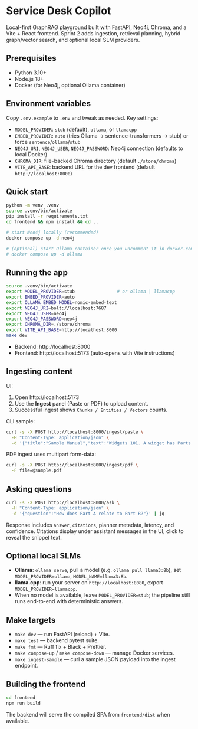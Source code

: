 # Service Desk Copilot

Local-first GraphRAG playground built with FastAPI, Neo4j, Chroma, and a Vite + React frontend. Sprint 2 adds ingestion, retrieval planning, hybrid graph/vector search, and optional local SLM providers.

## Prerequisites
- Python 3.10+
- Node.js 18+
- Docker (for Neo4j, optional Ollama container)

## Environment variables
Copy `.env.example` to `.env` and tweak as needed. Key settings:

- `MODEL_PROVIDER`: `stub` (default), `ollama`, or `llamacpp`
- `EMBED_PROVIDER`: `auto` (tries Ollama → sentence-transformers → stub) or force `sentence`/`ollama`/`stub`
- `NEO4J_URI`, `NEO4J_USER`, `NEO4J_PASSWORD`: Neo4j connection (defaults to local Docker)
- `CHROMA_DIR`: file-backed Chroma directory (default `./store/chroma`)
- `VITE_API_BASE`: backend URL for the dev frontend (default `http://localhost:8000`)

## Quick start
```bash
python -m venv .venv
source .venv/bin/activate
pip install -r requirements.txt
cd frontend && npm install && cd ..

# start Neo4j locally (recommended)
docker compose up -d neo4j

# (optional) start Ollama container once you uncomment it in docker-compose.yml
# docker compose up -d ollama
```

## Running the app
```bash
source .venv/bin/activate
export MODEL_PROVIDER=stub                # or ollama | llamacpp
export EMBED_PROVIDER=auto
export OLLAMA_EMBED_MODEL=nomic-embed-text
export NEO4J_URI=bolt://localhost:7687
export NEO4J_USER=neo4j
export NEO4J_PASSWORD=neo4j
export CHROMA_DIR=./store/chroma
export VITE_API_BASE=http://localhost:8000
make dev
```

- Backend: http://localhost:8000
- Frontend: http://localhost:5173 (auto-opens with Vite instructions)

## Ingesting content
UI:
1. Open http://localhost:5173
2. Use the **Ingest** panel (Paste or PDF) to upload content.
3. Successful ingest shows `Chunks / Entities / Vectors` counts.

CLI sample:
```bash
curl -s -X POST http://localhost:8000/ingest/paste \
  -H "Content-Type: application/json" \
  -d '{"title":"Sample Manual","text":"Widgets 101. A widget has Parts A and B."}'
```

PDF ingest uses multipart form-data:
```bash
curl -s -X POST http://localhost:8000/ingest/pdf \
  -F file=@sample.pdf
```

## Asking questions
```bash
curl -s -X POST http://localhost:8000/ask \
  -H "Content-Type: application/json" \
  -d '{"question":"How does Part A relate to Part B?"}' | jq
```
Response includes `answer`, `citations`, planner metadata, latency, and confidence. Citations display under assistant messages in the UI; click to reveal the snippet text.

## Optional local SLMs
- **Ollama**: `ollama serve`, pull a model (e.g. `ollama pull llama3:8b`), set `MODEL_PROVIDER=ollama`, `MODEL_NAME=llama3:8b`.
- **llama.cpp**: run your server on `http://localhost:8080`, export `MODEL_PROVIDER=llamacpp`.
- When no model is available, leave `MODEL_PROVIDER=stub`; the pipeline still runs end-to-end with deterministic answers.

## Make targets
- `make dev` — run FastAPI (reload) + Vite.
- `make test` — backend pytest suite.
- `make fmt` — Ruff fix + Black + Prettier.
- `make compose-up` / `make compose-down` — manage Docker services.
- `make ingest-sample` — curl a sample JSON payload into the ingest endpoint.

## Building the frontend
```bash
cd frontend
npm run build
```
The backend will serve the compiled SPA from `frontend/dist` when available.
